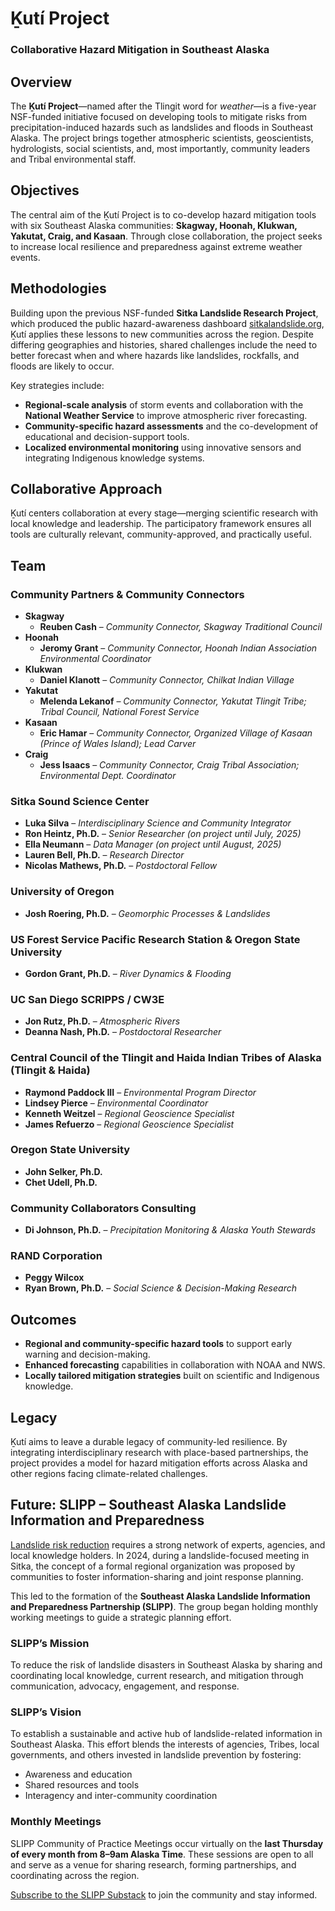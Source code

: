 # Ḵutí Project 
### Collaborative Hazard Mitigation in Southeast Alaska

## Overview
The **Ḵutí Project**—named after the Tlingit word for *weather*—is a five-year NSF-funded initiative focused on developing tools to mitigate risks from precipitation-induced hazards such as landslides and floods in Southeast Alaska. The project brings together atmospheric scientists, geoscientists, hydrologists, social scientists, and, most importantly, community leaders and Tribal environmental staff.

## Objectives
The central aim of the Ḵutí Project is to co-develop hazard mitigation tools with six Southeast Alaska communities: **Skagway, Hoonah, Klukwan, Yakutat, Craig, and Kasaan**. Through close collaboration, the project seeks to increase local resilience and preparedness against extreme weather events.

## Methodologies
Building upon the previous NSF-funded **Sitka Landslide Research Project**, which produced the public hazard-awareness dashboard [sitkalandslide.org](https://sitkalandslide.org), Ḵutí applies these lessons to new communities across the region. Despite differing geographies and histories, shared challenges include the need to better forecast when and where hazards like landslides, rockfalls, and floods are likely to occur.

Key strategies include:
- **Regional-scale analysis** of storm events and collaboration with the **National Weather Service** to improve atmospheric river forecasting.
- **Community-specific hazard assessments** and the co-development of educational and decision-support tools.
- **Localized environmental monitoring** using innovative sensors and integrating Indigenous knowledge systems.

## Collaborative Approach
Ḵutí centers collaboration at every stage—merging scientific research with local knowledge and leadership. The participatory framework ensures all tools are culturally relevant, community-approved, and practically useful.

## Team

### Community Partners & Community Connectors
- **Skagway**  
  - **Reuben Cash** – *Community Connector, Skagway Traditional Council*
- **Hoonah**  
  - **Jeromy Grant** – *Community Connector, Hoonah Indian Association Environmental Coordinator*
- **Klukwan**  
  - **Daniel Klanott** – *Community Connector, Chilkat Indian Village*
- **Yakutat**  
  - **Melenda Lekanof** – *Community Connector, Yakutat Tlingit Tribe; Tribal Council, National Forest Service*
- **Kasaan**  
  - **Eric Hamar** – *Community Connector, Organized Village of Kasaan (Prince of Wales Island); Lead Carver*
- **Craig**  
  - **Jess Isaacs** – *Community Connector, Craig Tribal Association; Environmental Dept. Coordinator*

### Sitka Sound Science Center
- **Luka Silva** – *Interdisciplinary Science and Community Integrator*  
- **Ron Heintz, Ph.D.** – *Senior Researcher* *(on project until July, 2025)*  
- **Ella Neumann** – *Data Manager* *(on project until August, 2025)*  
- **Lauren Bell, Ph.D.** – *Research Director*  
- **Nicolas Mathews, Ph.D.** – *Postdoctoral Fellow*

### University of Oregon
- **Josh Roering, Ph.D.** – *Geomorphic Processes & Landslides*

### US Forest Service Pacific Research Station & Oregon State University
- **Gordon Grant, Ph.D.** – *River Dynamics & Flooding*

### UC San Diego SCRIPPS / CW3E
- **Jon Rutz, Ph.D.** – *Atmospheric Rivers*  
- **Deanna Nash, Ph.D.** – *Postdoctoral Researcher*

### Central Council of the Tlingit and Haida Indian Tribes of Alaska (Tlingit & Haida)
- **Raymond Paddock III** – *Environmental Program Director*  
- **Lindsey Pierce** – *Environmental Coordinator*  
- **Kenneth Weitzel** – *Regional Geoscience Specialist*  
- **James Refuerzo** – *Regional Geoscience Specialist*

### Oregon State University
- **John Selker, Ph.D.**  
- **Chet Udell, Ph.D.**

### Community Collaborators Consulting
- **Di Johnson, Ph.D.** – *Precipitation Monitoring & Alaska Youth Stewards*

### RAND Corporation
- **Peggy Wilcox**  
- **Ryan Brown, Ph.D.** – *Social Science & Decision-Making Research*

## Outcomes
- **Regional and community-specific hazard tools** to support early warning and decision-making.
- **Enhanced forecasting** capabilities in collaboration with NOAA and NWS.
- **Locally tailored mitigation strategies** built on scientific and Indigenous knowledge.

## Legacy
Ḵutí aims to leave a durable legacy of community-led resilience. By integrating interdisciplinary research with place-based partnerships, the project provides a model for hazard mitigation efforts across Alaska and other regions facing climate-related challenges.

## Future: SLIPP – Southeast Alaska Landslide Information and Preparedness
[Landslide risk reduction](https://seaklandslideworkinggroup.substack.com/?utm_source=substack&utm_content=feed%3Arecommended%3Aview_publication) requires a strong network of experts, agencies, and local knowledge holders. In 2024, during a landslide-focused meeting in Sitka, the concept of a formal regional organization was proposed by communities to foster information-sharing and joint response planning.

This led to the formation of the **Southeast Alaska Landslide Information and Preparedness Partnership (SLIPP)**. The group began holding monthly working meetings to guide a strategic planning effort.

### SLIPP’s Mission
To reduce the risk of landslide disasters in Southeast Alaska by sharing and coordinating local knowledge, current research, and mitigation through communication, advocacy, engagement, and response.

### SLIPP’s Vision
To establish a sustainable and active hub of landslide-related information in Southeast Alaska. This effort blends the interests of agencies, Tribes, local governments, and others invested in landslide prevention by fostering:
- Awareness and education
- Shared resources and tools
- Interagency and inter-community coordination

### Monthly Meetings
SLIPP Community of Practice Meetings occur virtually on the **last Thursday of every month from 8–9am Alaska Time**. These sessions are open to all and serve as a venue for sharing research, forming partnerships, and coordinating across the region.

[Subscribe to the SLIPP Substack](https://seaklandslideworkinggroup.substack.com/about) to join the community and stay informed.
